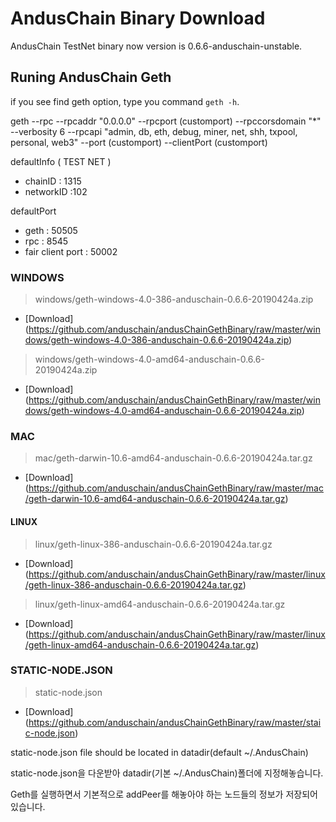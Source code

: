# AndusChain Binary Download

AndusChain TestNet binary now version is 0.6.6-anduschain-unstable.

## Runing AndusChain Geth

if you see find geth option, type you command ```geth -h```.

geth --rpc --rpcaddr "0.0.0.0" --rpcport (customport) --rpccorsdomain "*" --verbosity 6 --rpcapi "admin, db, eth, debug, miner, net, shh, txpool, personal, web3" --port (customport) --clientPort (customport)

defaultInfo ( TEST NET )
- chainID : 1315
- networkID :102

defaultPort
- geth : 50505
- rpc : 8545
- fair client port : 50002

### WINDOWS
>windows/geth-windows-4.0-386-anduschain-0.6.6-20190424a.zip
- [Download] (https://github.com/anduschain/andusChainGethBinary/raw/master/windows/geth-windows-4.0-386-anduschain-0.6.6-20190424a.zip)
>windows/geth-windows-4.0-amd64-anduschain-0.6.6-20190424a.zip
- [Download] (https://github.com/anduschain/andusChainGethBinary/raw/master/windows/geth-windows-4.0-amd64-anduschain-0.6.6-20190424a.zip)

### MAC
>mac/geth-darwin-10.6-amd64-anduschain-0.6.6-20190424a.tar.gz
- [Download] (https://github.com/anduschain/andusChainGethBinary/raw/master/mac/geth-darwin-10.6-amd64-anduschain-0.6.6-20190424a.tar.gz)

#### LINUX
>linux/geth-linux-386-anduschain-0.6.6-20190424a.tar.gz
- [Download] (https://github.com/anduschain/andusChainGethBinary/raw/master/linux/geth-linux-386-anduschain-0.6.6-20190424a.tar.gz)
>linux/geth-linux-amd64-anduschain-0.6.6-20190424a.tar.gz
- [Download] (https://github.com/anduschain/andusChainGethBinary/raw/master/linux/geth-linux-amd64-anduschain-0.6.6-20190424a.tar.gz)

### STATIC-NODE.JSON
> static-node.json
- [Download] (https://github.com/anduschain/andusChainGethBinary/raw/master/staic-node.json)

static-node.json file should be located in datadir(default ~/.AndusChain)

static-node.json을 다운받아 datadir(기본 ~/.AndusChain)폴더에 지정해놓습니다.

Geth를 실행하면서 기본적으로 addPeer를 해놓아야 하는 노드들의 정보가 저장되어있습니다.




